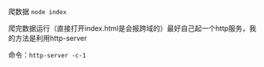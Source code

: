 爬数据
`node index`

爬完数据运行（直接打开index.html是会报跨域的）最好自己起一个http服务，我的方法是利用http-server

命令：`http-server -c-1`
